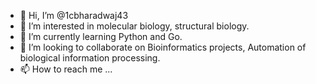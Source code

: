 - 👋 Hi, I’m @1cbharadwaj43
- 👀 I’m interested in molecular biology, structural biology.
- 🌱 I’m currently learning Python and Go.
- 💞️ I’m looking to collaborate on Bioinformatics projects, Automation of biological information processing.
- 📫 How to reach me ...

<!---
1cbharadwaj43/1cbharadwaj43 is a ✨ special ✨ repository because its `README.md` (this file) appears on your GitHub profile.
You can click the Preview link to take a look at your changes.
--->
